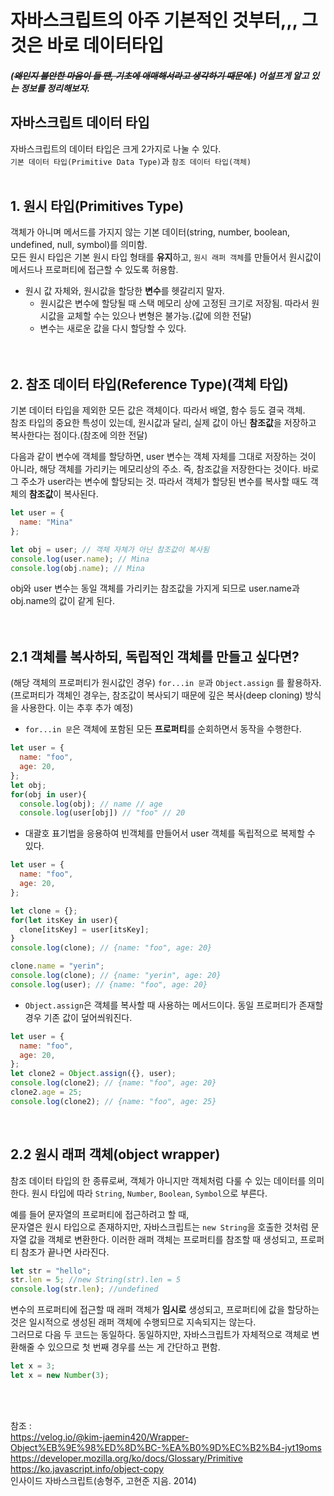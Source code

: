 # 자바스크립트의 아주 기본적인 것부터,,, 그것은 바로 데이터타입

##### (~~왜인지 불안한 마음이 들 땐, 기초에 애매해서라고 생각하기 때문에.~~) 어설프게 알고 있는 정보를 정리해보자.

## 자바스크립트 데이터 타입  
자바스크립트의 데이터 타입은 크게 2가지로 나눌 수 있다.   
`기본 데이터 타입(Primitive Data Type)`과 `참조 데이터 타입(객체)`  
&nbsp;  

## 1. 원시 타입(Primitives Type)  
객체가 아니며 메서드를 가지지 않는 기본 데이터(string, number, boolean, undefined, null, symbol)를 의미함.  
모든 원시 타입은 기본 원시 타입 형태를 **유지**하고, `원시 래퍼 객체`를 만들어서 원시값이 메서드나 프로퍼티에 접근할 수 있도록 허용함. 
- 원시 값 자체와, 원시값을 할당한 **변수**를 헷갈리지 말자.
  - 원시값은 변수에 할당될 때 스택 메모리 상에 고정된 크기로 저장됨. 따라서 원시값을 교체할 수는 있으나 변형은 불가능.(값에 의한 전달)
  - 변수는 새로운 값을 다시 할당할 수 있다.  
&nbsp;  
&nbsp;  
## 2. 참조 데이터 타입(Reference Type)(객체 타입)  
기본 데이터 타입을 제외한 모든 값은 객체이다. 따라서 배열, 함수 등도 결국 객체.  
참조 타입의 중요한 특성이 있는데, 원시값과 달리, 실제 값이 아닌 **참조값**을 저장하고 복사한다는 점이다.(참조에 의한 전달)    

다음과 같이 변수에 객체를 할당하면, user 변수는 객체 자체를 그대로 저장하는 것이 아니라, 해당 객체를 가리키는 메모리상의 주소. 즉, 참조값을 저장한다는 것이다. 바로 그 주소가 user라는 변수에 할당되는 것. 따라서 객체가 할당된 변수를 복사할 때도 객체의 **참조값**이 복사된다.   
```javascript
let user = {
  name: "Mina"
};

let obj = user; // 객체 자체가 아닌 참조값이 복사됨
console.log(user.name); // Mina
console.log(obj.name); // Mina
```
obj와 user 변수는 동일 객체를 가리키는 참조값을 가지게 되므로 user.name과 obj.name의 값이 같게 된다.   
&nbsp;   
&nbsp;  
## 2.1 객체를 복사하되, 독립적인 객체를 만들고 싶다면?  
(해당 객체의 프로퍼티가 원시값인 경우) `for...in 문`과 `Object.assign` 를 활용하자.  
(프로퍼티가 객체인 경우는, 참조값이 복사되기 때문에 깊은 복사(deep cloning) 방식을 사용한다. 이는 추후 추가 예정)

  - `for...in 문`은 객체에 포함된 모든 **프로퍼티**를 순회하면서 동작을 수행한다.  
  ```javascript
  let user = {
    name: "foo",
    age: 20,
  };
  let obj;
  for(obj in user){
    console.log(obj); // name // age
    console.log(user[obj]) // "foo" // 20
  ```
  
  - 대괄호 표기법을 응용하여 빈객체를 만들어서 user 객체를 독립적으로 복제할 수 있다.  
  ```javascript
  let user = {
    name: "foo",
    age: 20,
  };
  
  let clone = {};
  for(let itsKey in user){
    clone[itsKey] = user[itsKey];
  }
  console.log(clone); // {name: "foo", age: 20}
  
  clone.name = "yerin";
  console.log(clone); // {name: "yerin", age: 20}
  console.log(user); // {name: "foo", age: 20} 
  ```
  
  - `Object.assign`은 객체를 복사할 때 사용하는 메서드이다. 동일 프로퍼티가 존재할 경우 기존 값이 덮어씌워진다.  
  ```javascript
  let user = {
    name: "foo",
    age: 20,
  };
  let clone2 = Object.assign({}, user);
  console.log(clone2); // {name: "foo", age: 20}
  clone2.age = 25;
  console.log(clone2); // {name: "foo", age: 25}
  ```  
  
&nbsp;
&nbsp;
## 2.2 원시 래퍼 객체(object wrapper)
참조 데이터 타입의 한 종류로써, 객체가 아니지만 객체처럼 다룰 수 있는 데이터를 의미한다. 원시 타입에 따라 `String`, `Number`, `Boolean`, `Symbol`으로 부른다.  

예를 들어 문자열의 프로퍼티에 접근하려고 할 때,   
문자열은 원시 타입으로 존재하지만, 자바스크립트는 `new String`을 호출한 것처럼 문자열 값을 객체로 변환한다. 이러한 래퍼 객체는 프로퍼티를 참조할 때 생성되고, 프로퍼티 참조가 끝나면 사라진다.

```javascript
let str = "hello";
str.len = 5; //new String(str).len = 5
console.log(str.len); //undefined
```

변수의 프로퍼티에 접근할 때 래퍼 객체가 **임시로** 생성되고, 프로퍼티에 값을 할당하는 것은 일시적으로 생성된 래퍼 객체에 수행되므로 지속되지는 않는다.  
그러므로 다음 두 코드는 동일하다. 동일하지만, 자바스크립트가 자체적으로 객체로 변환해줄 수 있으므로 첫 번째 경우를 쓰는 게 간단하고 편함.

```javascript
let x = 3;
let x = new Number(3);
```  
&nbsp;  
&nbsp;

참조 :   
<https://velog.io/@kim-jaemin420/Wrapper-Object%EB%9E%98%ED%8D%BC-%EA%B0%9D%EC%B2%B4-jyt19oms>  
<https://developer.mozilla.org/ko/docs/Glossary/Primitive>  
<https://ko.javascript.info/object-copy>  
인사이드 자바스크립트(송형주, 고현준 지음. 2014)   
